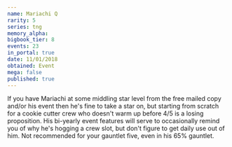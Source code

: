 ```yaml
---
name: Mariachi Q
rarity: 5
series: tng
memory_alpha:
bigbook_tier: 8
events: 23
in_portal: true
date: 11/01/2018
obtained: Event
mega: false
published: true
---
```


If you have Mariachi at some middling star level from the free mailed copy and/or his event then he's fine to take a star on, but starting from scratch for a cookie cutter crew who doesn't warm up before 4/5 is a losing proposition. His bi-yearly event features will serve to occasionally remind you of why he's hogging a crew slot, but don't figure to get daily use out of him. Not recommended for your gauntlet five, even in his 65% gauntlet.
